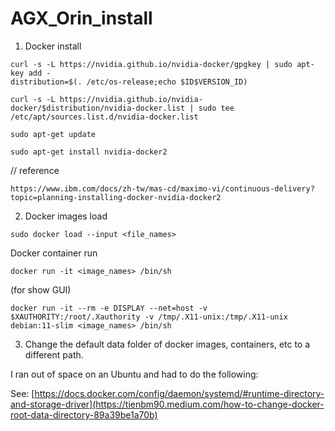 # AGX_Orin_install

1. Docker install
```
curl -s -L https://nvidia.github.io/nvidia-docker/gpgkey | sudo apt-key add -
distribution=$(. /etc/os-release;echo $ID$VERSION_ID)
```

```
curl -s -L https://nvidia.github.io/nvidia-docker/$distribution/nvidia-docker.list | sudo tee /etc/apt/sources.list.d/nvidia-docker.list
```

```
sudo apt-get update
```
```
sudo apt-get install nvidia-docker2
```

// reference 
```
https://www.ibm.com/docs/zh-tw/mas-cd/maximo-vi/continuous-delivery?topic=planning-installing-docker-nvidia-docker2
```

2. Docker images load
```
sudo docker load --input <file_names>
```
Docker container run
```
docker run -it <image_names> /bin/sh
```
(for show GUI)
```
docker run -it --rm -e DISPLAY --net=host -v $XAUTHORITY:/root/.Xauthority -v /tmp/.X11-unix:/tmp/.X11-unix debian:11-slim <image_names> /bin/sh
```

3. Change the default data folder of docker images, containers, etc to a different path. 

I ran out of space on an Ubuntu and had to do the following:

See: [https://docs.docker.com/config/daemon/systemd/#runtime-directory-and-storage-driver](https://tienbm90.medium.com/how-to-change-docker-root-data-directory-89a39be1a70b)


